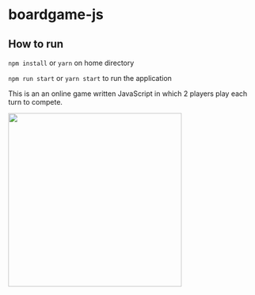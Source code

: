 # boardgame-js

## How to run
`npm install` or `yarn` on home directory

`npm run start` or `yarn start` to run the application


This is an an online game written JavaScript in which 2 players play each turn to compete.

<img src="https://sdz-upload.s3.amazonaws.com/prod/upload/apercu15.png" width="350"/>
